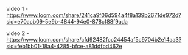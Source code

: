 video 1 - https://www.loom.com/share/241ca9f06d594a4f8a139b2671de972d?sid=e70acb09-5e9b-4844-94e0-878cf88f9ada

video 2 - https://www.loom.com/share/cfd92482fcc24454af5c9704b2e14aa3?sid=feb1bb01-18a4-4285-bfce-a81ddfbd462e
